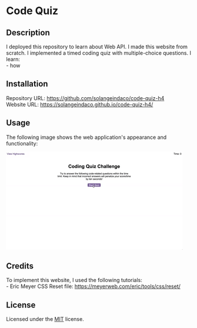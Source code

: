 # Code Quiz

## Description

I deployed this repository to learn about Web API. I made this website from scratch. I implemented a timed coding quiz with multiple-choice questions.
I learn:  
    - how   

## Installation

Repository URL: https://github.com/solangeindaco/code-quiz-h4  
Website URL:  https://solangeindaco.github.io/code-quiz-h4/  

## Usage

The following image shows the web application's appearance and functionality:

![A user clicks through an interactive coding quiz, then enters initials to save the high score before resetting and starting over.](./assets/images/04-web-apis-homework-demo.gif)


## Credits

To implement this website, I used the following tutorials:     
    - Eric Meyer CSS Reset file: https://meyerweb.com/eric/tools/css/reset/   

## License

Licensed under the [MIT](LICENSE) license.


